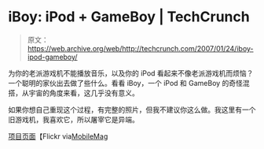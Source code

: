 # iBoy: iPod + GameBoy | TechCrunch

> 原文：<https://web.archive.org/web/http://techcrunch.com/2007/01/24/iboy-ipod-gameboy/>

为你的老派游戏机不能播放音乐，以及你的 iPod 看起来不像老派游戏机而烦恼？一个聪明的家伙出去做了些什么。看看 iBoy，一个 iPod 和 GameBoy 的奇怪混搭，从宇宙的角度来看，这几乎没有意义。

如果你想自己重现这个过程，有完整的照片，但我不建议你这么做。我这里有一个旧游戏机，我喜欢它，所以屠宰它是异端。

[项目页面](https://web.archive.org/web/20230322164148/http://www.flickr.com/photos/52722292@N00/sets/72157594489689105/)【Flickr via[MobileMag](https://web.archive.org/web/20230322164148/http://www.mobilemag.com/content/100/337/C11439/)
